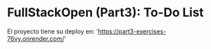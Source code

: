 # FullStackOpen (Part3): To-Do List

El proyecto tiene su deploy en: 'https://part3-exercises-76vy.onrender.com/'